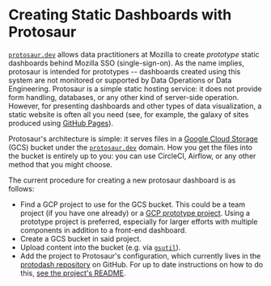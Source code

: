 # Creating Static Dashboards with Protosaur

[`protosaur.dev`](https://protosaur.dev) allows data practitioners at Mozilla to create _prototype_ static dashboards behind Mozilla SSO (single-sign-on).
As the name implies, protosaur is intended for prototypes -- dashboards created using this system are not monitored or supported by Data Operations or Data Engineering.
Protosaur is a simple static hosting service: it does not provide form handling, databases, or any other kind of server-side operation.
However, for presenting dashboards and other types of data visualization, a static website is often all you need (see, for example, the galaxy of sites produced using [GitHub Pages](https://pages.github.com/)).

Protosaur's architecture is simple: it serves files in a [Google Cloud Storage](https://cloud.google.com/storage/) (GCS) bucket under the [`protosaur.dev`](https://protosaur.dev) domain. How you get the files into the bucket is entirely up to you: you can use CircleCI, Airflow, or any other method that you might choose.

The current procedure for creating a new protosaur dashboard is as follows:

- Find a GCP project to use for the GCS bucket. This could be a team project (if you have one already) or a [GCP prototype project](../gcp-projects.md). Using a prototype project is preferred, especially for larger efforts with multiple components in addition to a front-end dashboard.
- Create a GCS bucket in said project.
- Upload content into the bucket (e.g. via [`gsutil`](https://cloud.google.com/storage/docs/gsutil)).
- Add the project to Protosaur's configuration, which currently lives in the [protodash repository](https://github.com/mozilla/protodash) on GitHub. For up to date instructions on how to do this, [see the project's README](https://github.com/mozilla/protodash/blob/master/README.md).
